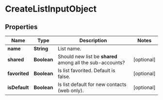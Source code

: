 
# CreateListInputObject

## Properties
Name | Type | Description | Notes
------------ | ------------- | ------------- | -------------
**name** | **String** | List name. | 
**shared** | **Boolean** | Should new list be **shared** among all the sub-accounts? |  [optional]
**favorited** | **Boolean** | Is list favorited. Default is false. |  [optional]
**isDefault** | **Boolean** | Is list default for new contacts (web only). |  [optional]



